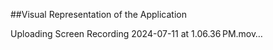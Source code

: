 ##Visual Representation of the Application

Uploading Screen Recording 2024-07-11 at 1.06.36 PM.mov…

